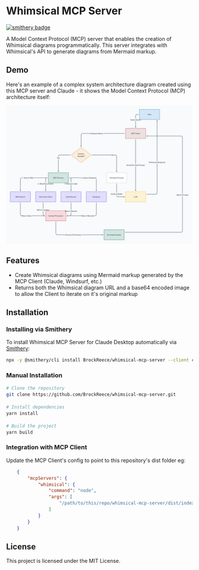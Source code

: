 # Whimsical MCP Server
[![smithery badge](https://smithery.ai/badge/@BrockReece/whimsical-mcp-server)](https://smithery.ai/server/@BrockReece/whimsical-mcp-server)

A Model Context Protocol (MCP) server that enables the creation of Whimsical diagrams programmatically. This server integrates with Whimsical's API to generate diagrams from Mermaid markup.

## Demo

Here's an example of a complex system architecture diagram created using this MCP server and Claude - it shows the Model Context Protocol (MCP) architecture itself:

![MCP Architecture](./docs/mcp_demo.png)


## Features

- Create Whimsical diagrams using Mermaid markup generated by the MCP Client (Claude, Windsurf, etc.)
- Returns both the Whimsical diagram URL and a base64 encoded image to allow the Client to iterate on it's original markup

## Installation

### Installing via Smithery

To install Whimsical MCP Server for Claude Desktop automatically via [Smithery](https://smithery.ai/server/BrockReece/whimsical-mcp-server):

```bash
npx -y @smithery/cli install BrockReece/whimsical-mcp-server --client claude
```

### Manual Installation
```bash
# Clone the repository
git clone https://github.com/BrockReece/whimsical-mcp-server.git

# Install dependencies
yarn install

# Build the project
yarn build
```

### Integration with MCP Client
Update the MCP Client's config to point to this repository's dist folder
eg:
```json
    {
        "mcpServers": {
            "whimsical": {
                "command": "node",
                "args": [
                    "/path/to/this/repo/whimsical-mcp-server/dist/index.js"
                ]
            }
        }
    }
```
## License

This project is licensed under the MIT License.
